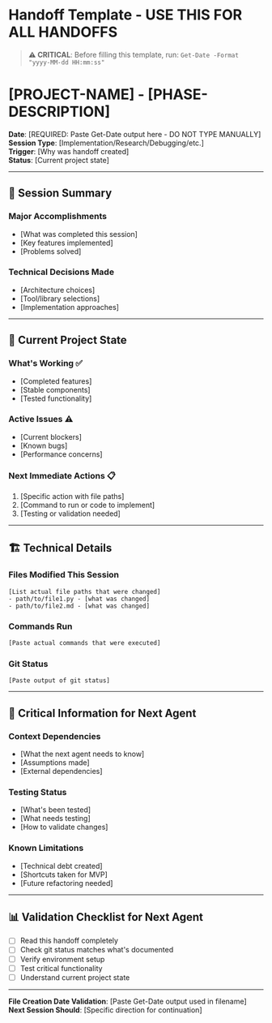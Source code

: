# Handoff Template - USE THIS FOR ALL HANDOFFS

> **⚠️ CRITICAL**: Before filling this template, run: `Get-Date -Format "yyyy-MM-dd HH:mm:ss"`

# [PROJECT-NAME] - [PHASE-DESCRIPTION]

**Date**: [REQUIRED: Paste Get-Date output here - DO NOT TYPE MANUALLY]  
**Session Type**: [Implementation/Research/Debugging/etc.]  
**Trigger**: [Why was handoff created]  
**Status**: [Current project state]

---

## 🎯 **Session Summary**

### **Major Accomplishments**
- [What was completed this session]
- [Key features implemented]
- [Problems solved]

### **Technical Decisions Made**
- [Architecture choices]
- [Tool/library selections]  
- [Implementation approaches]

---

## 🔄 **Current Project State**

### **What's Working** ✅
- [Completed features]
- [Stable components]
- [Tested functionality]

### **Active Issues** ⚠️
- [Current blockers]
- [Known bugs]
- [Performance concerns]

### **Next Immediate Actions** 📋
1. [Specific action with file paths]
2. [Command to run or code to implement]
3. [Testing or validation needed]

---

## 🏗️ **Technical Details**

### **Files Modified This Session**
```
[List actual file paths that were changed]
- path/to/file1.py - [what was changed]
- path/to/file2.md - [what was changed]
```

### **Commands Run**
```bash
[Paste actual commands that were executed]
```

### **Git Status**
```
[Paste output of git status]
```

---

## 🚨 **Critical Information for Next Agent**

### **Context Dependencies**
- [What the next agent needs to know]
- [Assumptions made]
- [External dependencies]

### **Testing Status**
- [What's been tested]
- [What needs testing]
- [How to validate changes]

### **Known Limitations**
- [Technical debt created]
- [Shortcuts taken for MVP]
- [Future refactoring needed]

---

## 📊 **Validation Checklist for Next Agent**

- [ ] Read this handoff completely
- [ ] Check git status matches what's documented
- [ ] Verify environment setup
- [ ] Test critical functionality
- [ ] Understand current project state

---

**File Creation Date Validation**: [Paste Get-Date output used in filename]  
**Next Session Should**: [Specific direction for continuation] 